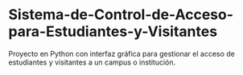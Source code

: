 # Sistema-de-Control-de-Acceso-para-Estudiantes-y-Visitantes
Proyecto en Python con interfaz gráfica para gestionar el acceso de estudiantes y visitantes a un campus o institución.
